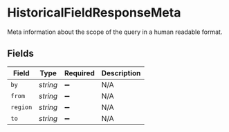 # HistoricalFieldResponseMeta

Meta information about the scope of the query in a human readable format.


## Fields

| Field              | Type               | Required           | Description        |
| ------------------ | ------------------ | ------------------ | ------------------ |
| `by`               | *string*           | :heavy_minus_sign: | N/A                |
| `from`             | *string*           | :heavy_minus_sign: | N/A                |
| `region`           | *string*           | :heavy_minus_sign: | N/A                |
| `to`               | *string*           | :heavy_minus_sign: | N/A                |